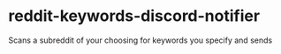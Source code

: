 # reddit-keywords-discord-notifier
Scans a subreddit of your choosing for keywords you specify and sends
